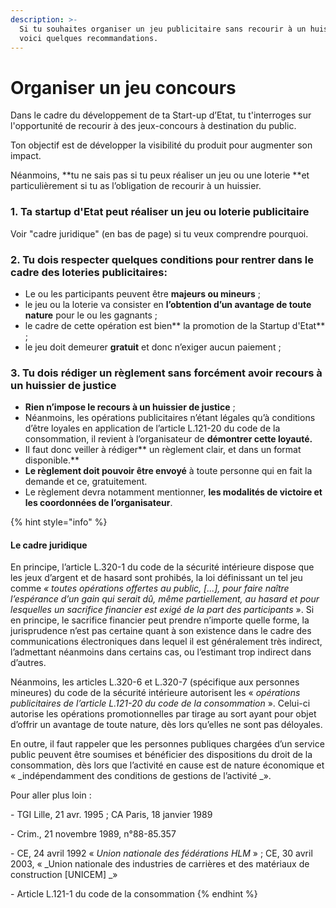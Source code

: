 ```yaml
---
description: >-
  Si tu souhaites organiser un jeu publicitaire sans recourir à un huissier,
  voici quelques recommandations.
---
```


# Organiser un jeu concours

Dans le cadre du développement de ta Start-up d’Etat, tu t'interroges sur l'opportunité de recourir à des jeux-concours à destination du public.&#x20;

Ton objectif est de développer la visibilité du produit pour augmenter son impact.

Néanmoins, **tu ne sais pas si tu peux réaliser un jeu ou une loterie **et particulièrement si tu as l’obligation de recourir à un huissier.&#x20;

### **1. Ta startup d'Etat peut réaliser un jeu ou loterie publicitaire**

Voir "cadre juridique" (en bas de page) si tu veux comprendre pourquoi.

### 2. Tu dois respecter quelques conditions pour rentrer dans le cadre des loteries publicitaires:&#x20;

* Le ou les participants peuvent être **majeurs ou mineurs** ;
* le jeu ou la loterie va consister en **l’obtention d’un avantage de toute nature** pour le ou les gagnants ;
* le cadre de cette opération est bien** la promotion de la Startup d'Etat** ;
* le jeu doit demeurer **gratuit** et donc n’exiger aucun paiement ;

### **3. Tu dois rédiger un règlement sans forcément avoir recours à un huissier de justice**

* **Rien n’impose le recours à un huissier de justice** ;
* Néanmoins, les opérations publicitaires n’étant légales qu’à conditions d’être loyales en application de l’article L.121-20 du code de la consommation, il revient à l’organisateur de **démontrer cette loyauté.**
* Il faut donc veiller à rédiger** un règlement clair, et dans un format disponible.**&#x20;
* **Le règlement doit pouvoir être envoyé** à toute personne qui en fait la demande et ce, gratuitement.&#x20;
* Le règlement devra notamment mentionner, **les modalités de victoire et les coordonnées de l’organisateur**.

{% hint style="info" %}
#### Le cadre juridique

En principe, l’article L.320-1 du code de la sécurité intérieure dispose que les jeux d’argent et de hasard sont prohibés, la loi définissant un tel jeu comme _« toutes opérations offertes au public, \[...], pour faire naître l’espérance d’un gain qui serait dû, même partiellement, au hasard et pour lesquelles un sacrifice financier est exigé de la part des participants_ ». Si en principe, le sacrifice financier peut prendre n’importe quelle forme, la jurisprudence n’est pas certaine quant à son existence dans le cadre des communications électroniques dans lequel il est généralement très indirect, l’admettant néanmoins dans certains cas, ou l’estimant trop indirect dans d’autres.

Néanmoins, les articles L.320-6 et L.320-7 (spécifique aux personnes mineures) du code de la sécurité intérieure autorisent les « _opérations publicitaires de l’article L.121-20 du code de la consommation_ ». Celui-ci autorise les opérations promotionnelles par tirage au sort ayant pour objet d’offrir un avantage de toute nature, dès lors qu’elles ne sont pas déloyales.

En outre, il faut rappeler que les personnes publiques chargées d’un service public peuvent être soumises et bénéficier des dispositions du droit de la consommation, dès lors que l’activité en cause est de nature économique et « _indépendamment des conditions de gestions de l’activité _».

Pour aller plus loin :&#x20;

\- TGI Lille, 21 avr. 1995 ; CA Paris, 18 janvier 1989

\- Crim., 21 novembre 1989, n°88-85.357

\- CE, 24 avril 1992 « _Union nationale des fédérations HLM_ » ; CE, 30 avril 2003, « _Union nationale des industries de carrières et des matériaux de construction \[UNICEM] _»

\-  Article L.121-1 du code de la consommation
{% endhint %}
